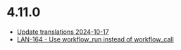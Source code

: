 # 4.11.0
- [Update translations 2024-10-17](https://issues.shopware.com/issues/)
- [LAN-164 - Use workflow_run instead of workflow_call](https://issues.shopware.com/issues/)